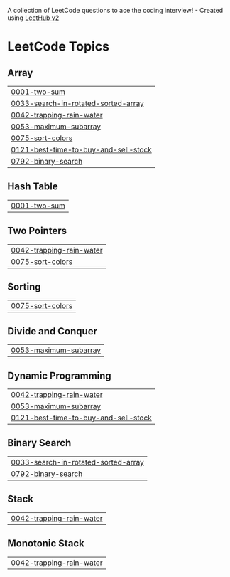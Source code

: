 A collection of LeetCode questions to ace the coding interview! - Created using [LeetHub v2](https://github.com/arunbhardwaj/LeetHub-2.0)
<!---LeetCode Topics Start-->
# LeetCode Topics
## Array
|  |
| ------- |
| [0001-two-sum](https://github.com/Rizwan-480/Leetcode_Submissions/tree/master/0001-two-sum) |
| [0033-search-in-rotated-sorted-array](https://github.com/Rizwan-480/Leetcode_Submissions/tree/master/0033-search-in-rotated-sorted-array) |
| [0042-trapping-rain-water](https://github.com/Rizwan-480/Leetcode_Submissions/tree/master/0042-trapping-rain-water) |
| [0053-maximum-subarray](https://github.com/Rizwan-480/Leetcode_Submissions/tree/master/0053-maximum-subarray) |
| [0075-sort-colors](https://github.com/Rizwan-480/Leetcode_Submissions/tree/master/0075-sort-colors) |
| [0121-best-time-to-buy-and-sell-stock](https://github.com/Rizwan-480/Leetcode_Submissions/tree/master/0121-best-time-to-buy-and-sell-stock) |
| [0792-binary-search](https://github.com/Rizwan-480/Leetcode_Submissions/tree/master/0792-binary-search) |
## Hash Table
|  |
| ------- |
| [0001-two-sum](https://github.com/Rizwan-480/Leetcode_Submissions/tree/master/0001-two-sum) |
## Two Pointers
|  |
| ------- |
| [0042-trapping-rain-water](https://github.com/Rizwan-480/Leetcode_Submissions/tree/master/0042-trapping-rain-water) |
| [0075-sort-colors](https://github.com/Rizwan-480/Leetcode_Submissions/tree/master/0075-sort-colors) |
## Sorting
|  |
| ------- |
| [0075-sort-colors](https://github.com/Rizwan-480/Leetcode_Submissions/tree/master/0075-sort-colors) |
## Divide and Conquer
|  |
| ------- |
| [0053-maximum-subarray](https://github.com/Rizwan-480/Leetcode_Submissions/tree/master/0053-maximum-subarray) |
## Dynamic Programming
|  |
| ------- |
| [0042-trapping-rain-water](https://github.com/Rizwan-480/Leetcode_Submissions/tree/master/0042-trapping-rain-water) |
| [0053-maximum-subarray](https://github.com/Rizwan-480/Leetcode_Submissions/tree/master/0053-maximum-subarray) |
| [0121-best-time-to-buy-and-sell-stock](https://github.com/Rizwan-480/Leetcode_Submissions/tree/master/0121-best-time-to-buy-and-sell-stock) |
## Binary Search
|  |
| ------- |
| [0033-search-in-rotated-sorted-array](https://github.com/Rizwan-480/Leetcode_Submissions/tree/master/0033-search-in-rotated-sorted-array) |
| [0792-binary-search](https://github.com/Rizwan-480/Leetcode_Submissions/tree/master/0792-binary-search) |
## Stack
|  |
| ------- |
| [0042-trapping-rain-water](https://github.com/Rizwan-480/Leetcode_Submissions/tree/master/0042-trapping-rain-water) |
## Monotonic Stack
|  |
| ------- |
| [0042-trapping-rain-water](https://github.com/Rizwan-480/Leetcode_Submissions/tree/master/0042-trapping-rain-water) |
<!---LeetCode Topics End-->